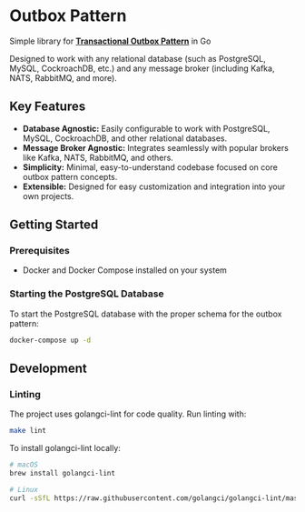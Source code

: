 # Outbox Pattern

Simple library for [**Transactional Outbox Pattern**](https://microservices.io/patterns/data/transactional-outbox.html) in Go

Designed to work with any relational database (such as PostgreSQL, MySQL, CockroachDB, etc.) and any message broker (including Kafka, NATS, RabbitMQ, and more).

## Key Features

- **Database Agnostic:** Easily configurable to work with PostgreSQL, MySQL, CockroachDB, and other relational databases.
- **Message Broker Agnostic:** Integrates seamlessly with popular brokers like Kafka, NATS, RabbitMQ, and others.
- **Simplicity:** Minimal, easy-to-understand codebase focused on core outbox pattern concepts.
- **Extensible:** Designed for easy customization and integration into your own projects.

## Getting Started

### Prerequisites

- Docker and Docker Compose installed on your system

### Starting the PostgreSQL Database

To start the PostgreSQL database with the proper schema for the outbox pattern:

```bash
docker-compose up -d
```

## Development

### Linting

The project uses golangci-lint for code quality. Run linting with:

```bash
make lint
```

To install golangci-lint locally:

```bash
# macOS
brew install golangci-lint

# Linux
curl -sSfL https://raw.githubusercontent.com/golangci/golangci-lint/master/install.sh | sh -s -- -b $(go env GOPATH)/bin
```